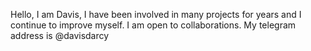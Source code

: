 Hello, I am Davis, I have been involved in many projects for years and I continue to improve myself.
I am open to collaborations. My telegram address is @davisdarcy
